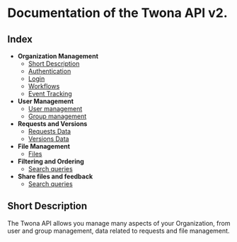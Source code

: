 # Documentation of the Twona API v2.

## Index

- **Organization Management**
    - [Short Description](#short-description)
    - [Authentication](authentication/README.md#authentication)
    - [Login](login/README.md#auto-key-for-login)
    - [Workflows](workflows/README.md#working-with-users)
    - [Event Tracking](events/README.md#event-tracking)
- **User Management**
    - [User management](users/README.md#working-with-users)
    - [Group management](groups/README.md#working-with-groups)
- **Requests and Versions**
    - [Requests Data](requests/README.md#working-with-requests)
    - [Versions Data](versions/README.mdworking-with-versions)
- **File Management**
    - [Files](files/README.md#working-with-files)
- **Filtering and Ordering**
    - [Search queries](search/README.md#search-and-sort-queries)
- **Share files and feedback**
    - [Search queries](feedback/README.md#search-and-sort-queries)


## Short Description

The Twona API allows you manage many aspects of your Organization, from user and group management, data related to requests and file management.
